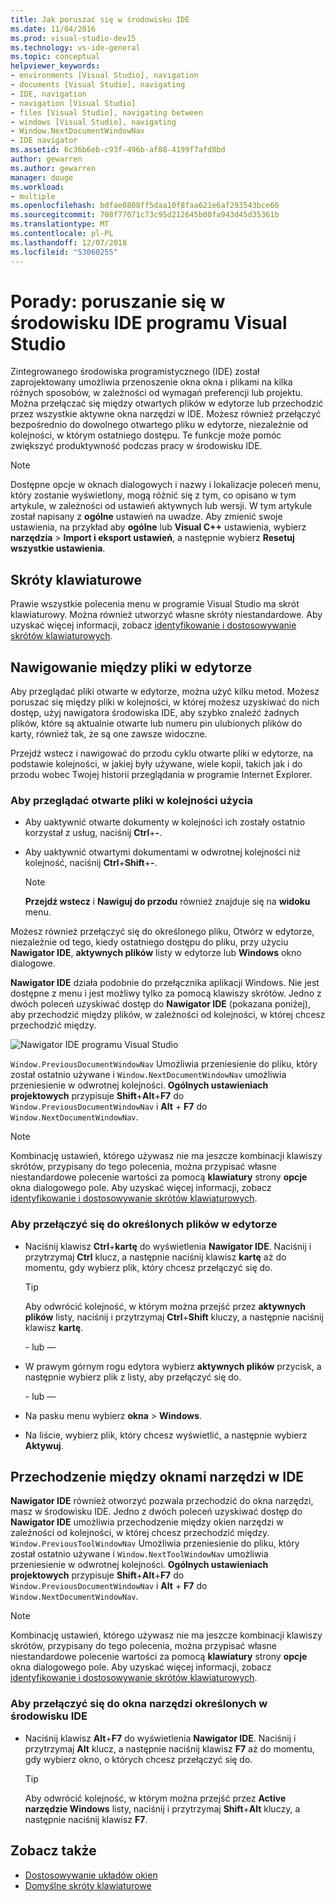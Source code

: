 ```yaml
---
title: Jak poruszać się w środowisku IDE
ms.date: 11/04/2016
ms.prod: visual-studio-dev15
ms.technology: vs-ide-general
ms.topic: conceptual
helpviewer_keywords:
- environments [Visual Studio], navigation
- documents [Visual Studio], navigating
- IDE, navigation
- navigation [Visual Studio]
- files [Visual Studio], navigating between
- windows [Visual Studio], navigating
- Window.NextDocumentWindowNav
- IDE navigator
ms.assetid: 6c36b6eb-c93f-496b-af08-4199f7afd8bd
author: gewarren
ms.author: gewarren
manager: douge
ms.workload:
- multiple
ms.openlocfilehash: bdfae0808ff5daa10f8faa621e6af293543bce66
ms.sourcegitcommit: 708f77071c73c95d212645b00fa943d45d35361b
ms.translationtype: MT
ms.contentlocale: pl-PL
ms.lasthandoff: 12/07/2018
ms.locfileid: "53060255"
---
```

# <a name="how-to-move-around-in-the-visual-studio-ide"></a>Porady: poruszanie się w środowisku IDE programu Visual Studio

Zintegrowanego środowiska programistycznego (IDE) został zaprojektowany umożliwia przenoszenie okna okna i plikami na kilka różnych sposobów, w zależności od wymagań preferencji lub projektu. Można przełączać się między otwartych plików w edytorze lub przechodzić przez wszystkie aktywne okna narzędzi w IDE. Możesz również przełączyć bezpośrednio do dowolnego otwartego pliku w edytorze, niezależnie od kolejności, w którym ostatniego dostępu. Te funkcje może pomóc zwiększyć produktywność podczas pracy w środowisku IDE.

> [!NOTE]
> Dostępne opcje w oknach dialogowych i nazwy i lokalizacje poleceń menu, który zostanie wyświetlony, mogą różnić się z tym, co opisano w tym artykule, w zależności od ustawień aktywnych lub wersji. W tym artykule został napisany z **ogólne** ustawień na uwadze. Aby zmienić swoje ustawienia, na przykład aby **ogólne** lub **Visual C++** ustawienia, wybierz **narzędzia** > **Import i eksport ustawień**, a następnie wybierz **Resetuj wszystkie ustawienia**.

## <a name="keyboard-shortcuts"></a>Skróty klawiaturowe

Prawie wszystkie polecenia menu w programie Visual Studio ma skrót klawiaturowy. Można również utworzyć własne skróty niestandardowe. Aby uzyskać więcej informacji, zobacz [identyfikowanie i dostosowywanie skrótów klawiaturowych](../ide/identifying-and-customizing-keyboard-shortcuts-in-visual-studio.md).

## <a name="navigate-among-files-in-the-editor"></a>Nawigowanie między pliki w edytorze

Aby przeglądać pliki otwarte w edytorze, można użyć kilku metod. Możesz poruszać się między pliki w kolejności, w której możesz uzyskiwać do nich dostęp, użyj nawigatora środowiska IDE, aby szybko znaleźć żadnych plików, które są aktualnie otwarte lub numeru pin ulubionych plików do karty, również tak, że są one zawsze widoczne.

Przejdź wstecz i nawigować do przodu cyklu otwarte pliki w edytorze, na podstawie kolejności, w jakiej były używane, wiele kopii, takich jak i do przodu wobec Twojej historii przeglądania w programie Internet Explorer.

### <a name="to-move-through-open-files-in-order-of-use"></a>Aby przeglądać otwarte pliki w kolejności użycia

-   Aby uaktywnić otwarte dokumenty w kolejności ich zostały ostatnio korzystał z usług, naciśnij **Ctrl**+**-**.

-   Aby uaktywnić otwartymi dokumentami w odwrotnej kolejności niż kolejność, naciśnij **Ctrl**+**Shift**+**-**.

    > [!NOTE]
    > **Przejdź wstecz** i **Nawiguj do przodu** również znajduje się na **widoku** menu.

Możesz również przełączyć się do określonego pliku, Otwórz w edytorze, niezależnie od tego, kiedy ostatniego dostępu do pliku, przy użyciu **Nawigator IDE**, **aktywnych plików** listy w edytorze lub **Windows** okno dialogowe.

**Nawigator IDE** działa podobnie do przełącznika aplikacji Windows. Nie jest dostępne z menu i jest możliwy tylko za pomocą klawiszy skrótów. Jedno z dwóch poleceń uzyskiwać dostęp do **Nawigator IDE** (pokazana poniżej), aby przechodzić między plików, w zależności od kolejności, w której chcesz przechodzić między.

![Nawigator IDE programu Visual Studio](../ide/media/vs2015_ide_navigator.png)

`Window.PreviousDocumentWindowNav` Umożliwia przeniesienie do pliku, który został ostatnio używane i `Window.NextDocumentWindowNav` umożliwia przeniesienie w odwrotnej kolejności. **Ogólnych ustawieniach projektowych** przypisuje **Shift**+**Alt**+**F7** do `Window.PreviousDocumentWindowNav` i **Alt**  + **F7** do `Window.NextDocumentWindowNav`.

> [!NOTE]
> Kombinację ustawień, którego używasz nie ma jeszcze kombinacji klawiszy skrótów, przypisany do tego polecenia, można przypisać własne niestandardowe polecenie wartości za pomocą **klawiatury** strony **opcje** okna dialogowego pole. Aby uzyskać więcej informacji, zobacz [identyfikowanie i dostosowywanie skrótów klawiaturowych](../ide/identifying-and-customizing-keyboard-shortcuts-in-visual-studio.md).

### <a name="to-switch-to-specific-files-in-the-editor"></a>Aby przełączyć się do określonych plików w edytorze

-   Naciśnij klawisz **Ctrl**+**kartę** do wyświetlenia **Nawigator IDE**. Naciśnij i przytrzymaj **Ctrl** klucz, a następnie naciśnij klawisz **kartę** aż do momentu, gdy wybierz plik, który chcesz przełączyć się do.

    > [!TIP]
    > Aby odwrócić kolejność, w którym można przejść przez **aktywnych plików** listy, naciśnij i przytrzymaj **Ctrl**+**Shift** kluczy, a następnie naciśnij klawisz **kartę**.

    \- lub —

-   W prawym górnym rogu edytora wybierz **aktywnych plików** przycisk, a następnie wybierz plik z listy, aby przełączyć się do.

    \- lub —

-   Na pasku menu wybierz **okna** > **Windows**.

-   Na liście, wybierz plik, który chcesz wyświetlić, a następnie wybierz **Aktywuj**.

## <a name="navigate-among-tool-windows-in-the-ide"></a>Przechodzenie między oknami narzędzi w IDE

**Nawigator IDE** również otworzyć pozwala przechodzić do okna narzędzi, masz w środowisku IDE. Jedno z dwóch poleceń uzyskiwać dostęp do **Nawigator IDE** umożliwia przechodzenie między okien narzędzi w zależności od kolejności, w której chcesz przechodzić między. `Window.PreviousToolWindowNav` Umożliwia przeniesienie do pliku, który został ostatnio używane i `Window.NextToolWindowNav` umożliwia przeniesienie w odwrotnej kolejności. **Ogólnych ustawieniach projektowych** przypisuje **Shift**+**Alt**+**F7** do `Window.PreviousDocumentWindowNav` i **Alt**  + **F7** do `Window.NextDocumentWindowNav`.

> [!NOTE]
> Kombinację ustawień, którego używasz nie ma jeszcze kombinacji klawiszy skrótów, przypisany do tego polecenia, można przypisać własne niestandardowe polecenie wartości za pomocą **klawiatury** strony **opcje** okna dialogowego pole. Aby uzyskać więcej informacji, zobacz [identyfikowanie i dostosowywanie skrótów klawiaturowych](../ide/identifying-and-customizing-keyboard-shortcuts-in-visual-studio.md).

### <a name="to-switch-to-a-specific-tool-window-in-the-ide"></a>Aby przełączyć się do okna narzędzi określonych w środowisku IDE

-   Naciśnij klawisz **Alt**+**F7** do wyświetlenia **Nawigator IDE**. Naciśnij i przytrzymaj **Alt** klucz, a następnie naciśnij klawisz **F7** aż do momentu, gdy wybierz okno, o których chcesz przełączyć się do.

    > [!TIP]
    > Aby odwrócić kolejność, w którym można przejść przez **Active narzędzie Windows** listy, naciśnij i przytrzymaj **Shift**+**Alt** kluczy, a następnie naciśnij klawisz **F7**.

## <a name="see-also"></a>Zobacz także

- [Dostosowywanie układów okien](../ide/customizing-window-layouts-in-visual-studio.md)
- [Domyślne skróty klawiaturowe](../ide/default-keyboard-shortcuts-in-visual-studio.md)